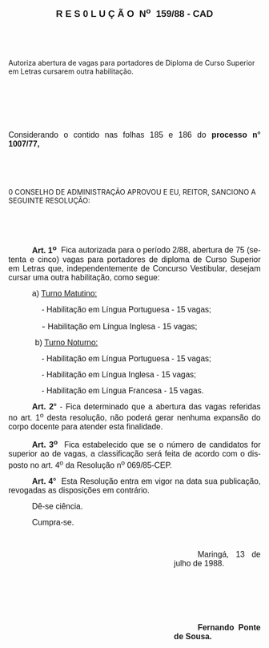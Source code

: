 <body lang=PT-BR style='tab-interval:35.45pt'>

<div class=Section1>

<p class=MsoNormal align=center style='text-align:center'><b style='mso-bidi-font-weight:
normal'><span style='font-size:14.0pt;mso-bidi-font-size:10.0pt;font-family:
Arial'>R E S 0 L U Ç Ã O<span style="mso-spacerun: yes">  </span>N<sup>o</sup><span
style="mso-spacerun: yes">  </span>159/88 - CAD<o:p></o:p></span></b></p>

<p class=MsoNormal style='text-align:justify;tab-stops:154.8pt 171.0pt'><span
style='font-size:12.0pt;mso-bidi-font-size:10.0pt;font-family:Arial'><![if !supportEmptyParas]>&nbsp;<![endif]><o:p></o:p></span></p>

<p class=MsoNormal style='text-align:justify;tab-stops:154.8pt 171.0pt'><span
style='font-size:12.0pt;mso-bidi-font-size:10.0pt;font-family:Arial'><![if !supportEmptyParas]>&nbsp;<![endif]><o:p></o:p></span></p>

<p class=MsoBodyTextIndent>Autoriza abertura de vagas para portadores de
Diploma de Curso Superior em Letras cursarem outra habilitação.</p>

<p class=MsoNormal style='text-align:justify'><span style='font-size:12.0pt;
mso-bidi-font-size:10.0pt;font-family:Arial'><![if !supportEmptyParas]>&nbsp;<![endif]><o:p></o:p></span></p>

<p class=MsoNormal style='text-align:justify'><span style='font-size:12.0pt;
mso-bidi-font-size:10.0pt;font-family:Arial'><![if !supportEmptyParas]>&nbsp;<![endif]><o:p></o:p></span></p>

<p class=MsoNormal style='text-align:justify'><span style='font-size:12.0pt;
mso-bidi-font-size:10.0pt;font-family:Arial'><![if !supportEmptyParas]>&nbsp;<![endif]><o:p></o:p></span></p>

<p class=MsoNormal style='text-align:justify'><span style='font-size:12.0pt;
mso-bidi-font-size:10.0pt;font-family:Arial'>Considerando o contido nas folhas
185 e 186 do <b>processo n° 1007/77,</b><o:p></o:p></span></p>

<p class=MsoNormal style='text-align:justify'><span style='font-size:12.0pt;
mso-bidi-font-size:10.0pt;font-family:Arial'><![if !supportEmptyParas]>&nbsp;<![endif]><o:p></o:p></span></p>

<p class=MsoNormal style='text-align:justify'><span style='font-size:12.0pt;
mso-bidi-font-size:10.0pt;font-family:Arial'><![if !supportEmptyParas]>&nbsp;<![endif]><o:p></o:p></span></p>

<p class=MsoBodyTextIndent2>0 CONSELHO DE ADMINISTRAÇÃO APROVOU E EU, REITOR,
SANCIONO A SEGUINTE RESOLUÇÃO:</p>

<p class=MsoNormal style='text-align:justify'><span style='font-size:12.0pt;
mso-bidi-font-size:10.0pt;font-family:Arial'><![if !supportEmptyParas]>&nbsp;<![endif]><o:p></o:p></span></p>

<p class=MsoNormal style='text-align:justify'><span style='font-size:12.0pt;
mso-bidi-font-size:10.0pt;font-family:Arial'><![if !supportEmptyParas]>&nbsp;<![endif]><o:p></o:p></span></p>

<p class=MsoNormal style='text-align:justify;text-indent:35.4pt'><b><span
style='font-size:12.0pt;mso-bidi-font-size:10.0pt;font-family:Arial'>Art. 1<sup>o</sup></span></b><span
style='font-size:12.0pt;mso-bidi-font-size:10.0pt;font-family:Arial'><span
style="mso-spacerun: yes">  </span>Fica autorizada para o período 2/88,
abertura de 75 (setenta e cinco) vagas para portadores de diploma de Curso
Superior em Letras que, independentemente de Concurso Vestibular, desejam
cursar uma outra habilitação, como segue:<o:p></o:p></span></p>

<p class=MsoNormal style='text-align:justify;text-indent:35.4pt'><span
style='font-size:12.0pt;mso-bidi-font-size:10.0pt;font-family:Arial'>a) <u>Turno
Matutino:</u><o:p></o:p></span></p>

<p class=MsoNormal style='margin-left:49.8pt;text-align:justify;tab-stops:49.6pt 2.0cm 70.9pt 295.2pt'><span
style='font-size:12.0pt;mso-bidi-font-size:10.0pt;font-family:Arial'>-
Habilitação em Língua Portuguesa - 15 vagas;<o:p></o:p></span></p>

<p class=MsoNormal style='margin-left:67.8pt;text-align:justify;text-indent:
-18.0pt;mso-list:l1 level1 lfo2;tab-stops:49.6pt 2.0cm list 67.8pt left 70.9pt 295.2pt'><![if !supportLists]><span
style='font-size:12.0pt;mso-bidi-font-size:10.0pt'>-<span style='font:7.0pt "Times New Roman"'>&nbsp;
</span></span><![endif]><span style='font-size:12.0pt;mso-bidi-font-size:10.0pt;
font-family:Arial'>Habilitação em Língua Inglesa - 15 vagas;<o:p></o:p></span></p>

<p class=MsoNormal style='text-align:justify;tab-stops:35.45pt 49.6pt 2.0cm 70.9pt 295.2pt'><span
style='font-size:12.0pt;mso-bidi-font-size:10.0pt;font-family:Arial'><span
style='mso-tab-count:1'>            </span>b) <u>Turno Noturno:</u><o:p></o:p></span></p>

<p class=MsoNormal style='margin-left:49.8pt;text-align:justify;tab-stops:49.65pt 295.2pt'><span
style='font-size:12.0pt;mso-bidi-font-size:10.0pt;font-family:Arial'>-
Habilitação em Língua Portuguesa - 15 vagas;<o:p></o:p></span></p>

<p class=MsoNormal style='margin-left:49.8pt;text-align:justify;tab-stops:49.65pt 295.2pt'><span
style='font-size:12.0pt;mso-bidi-font-size:10.0pt;font-family:Arial'>-
Habilitação em Língua Inglesa - 15 vagas;<o:p></o:p></span></p>

<p class=MsoNormal style='margin-left:49.8pt;text-align:justify;tab-stops:49.65pt 295.2pt'><span
style='font-size:12.0pt;mso-bidi-font-size:10.0pt;font-family:Arial'>- Habilitação
em Língua Francesa - 15 vagas.<o:p></o:p></span></p>

<p class=MsoNormal style='text-align:justify;text-indent:35.45pt'><b><span
style='font-size:12.0pt;mso-bidi-font-size:10.0pt;font-family:Arial'>Art. 2°</span></b><span
style='font-size:12.0pt;mso-bidi-font-size:10.0pt;font-family:Arial'> - Fica
determinado que a abertura das vagas referidas no art. 1<sup>o</sup> desta
resolução, não poderá gerar nenhuma expansão do corpo docente para atender esta
finalidade.<o:p></o:p></span></p>

<p class=MsoNormal style='text-align:justify;text-indent:35.45pt'><b><span
style='font-size:12.0pt;mso-bidi-font-size:10.0pt;font-family:Arial'>Art. 3<sup>o</sup></span></b><span
style='font-size:12.0pt;mso-bidi-font-size:10.0pt;font-family:Arial'><span
style="mso-spacerun: yes">  </span>Fica estabelecido que se o número de candidatos
for superior ao de vagas, a classificação será feita de acordo com o disposto
no art. 4<sup>o</sup> da Resolução n<sup>o</sup> 069/85-CEP.<o:p></o:p></span></p>

<p class=MsoNormal style='text-align:justify;text-indent:35.45pt'><b><span
style='font-size:12.0pt;mso-bidi-font-size:10.0pt;font-family:Arial'>Art. 4°</span></b><span
style='font-size:12.0pt;mso-bidi-font-size:10.0pt;font-family:Arial'><span
style="mso-spacerun: yes">  </span>Esta Resolução entra em vigor na data sua
publicação, revogadas as disposições em contrário.<o:p></o:p></span></p>

<p class=MsoNormal style='text-align:justify;text-indent:35.45pt'><span
style='font-size:12.0pt;mso-bidi-font-size:10.0pt;font-family:Arial'>Dê-se
ciência.<o:p></o:p></span></p>

<p class=MsoNormal style='text-align:justify;text-indent:35.45pt'><span
style='font-size:12.0pt;mso-bidi-font-size:10.0pt;font-family:Arial'>Cumpra-se.<o:p></o:p></span></p>

<p class=MsoNormal style='text-align:justify'><span style='font-size:12.0pt;
mso-bidi-font-size:10.0pt;font-family:Arial'><![if !supportEmptyParas]>&nbsp;<![endif]><o:p></o:p></span></p>

<p class=MsoNormal style='margin-left:248.15pt;text-align:justify;text-indent:
35.45pt'><span style='font-size:12.0pt;mso-bidi-font-size:10.0pt;font-family:
Arial'>Maringá, 13 de julho de 1988.<o:p></o:p></span></p>

<p class=MsoNormal style='margin-left:248.15pt;text-align:justify;text-indent:
35.45pt'><span style='font-size:12.0pt;mso-bidi-font-size:10.0pt;font-family:
Arial'><![if !supportEmptyParas]>&nbsp;<![endif]><o:p></o:p></span></p>

<p class=MsoNormal style='margin-left:248.15pt;text-align:justify;text-indent:
35.45pt'><span style='font-size:12.0pt;mso-bidi-font-size:10.0pt;font-family:
Arial'><![if !supportEmptyParas]>&nbsp;<![endif]><o:p></o:p></span></p>

<p class=MsoNormal style='margin-left:248.15pt;text-align:justify;text-indent:
35.45pt'><span style='font-size:12.0pt;mso-bidi-font-size:10.0pt;font-family:
Arial'><![if !supportEmptyParas]>&nbsp;<![endif]><o:p></o:p></span></p>

<p class=MsoNormal style='margin-left:248.15pt;text-align:justify;text-indent:
35.45pt'><b><span style='font-size:12.0pt;mso-bidi-font-size:10.0pt;font-family:
Arial'>Fernando Ponte de Sousa.<o:p></o:p></span></b></p>

</div>

</body>
